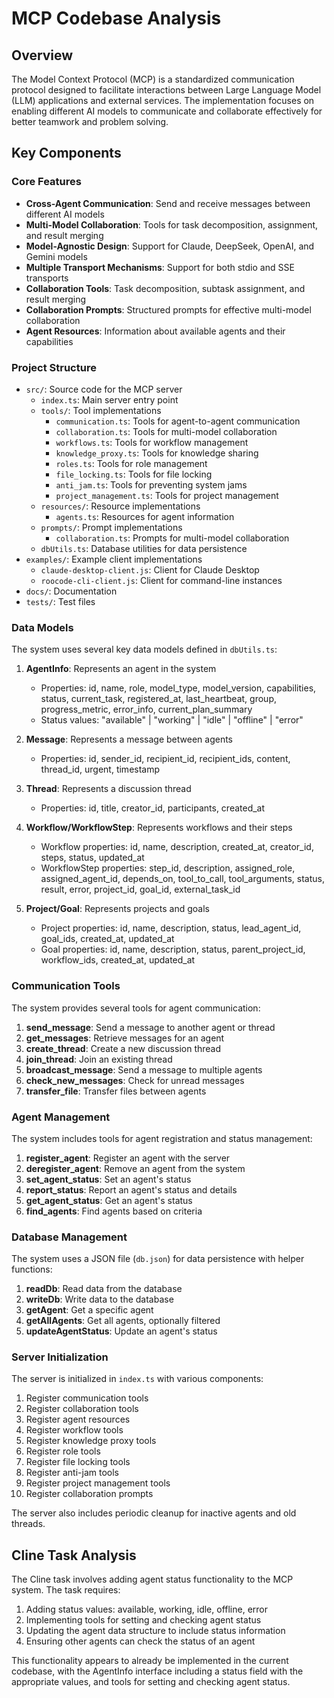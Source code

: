 # MCP Codebase Analysis

## Overview
The Model Context Protocol (MCP) is a standardized communication protocol designed to facilitate interactions between Large Language Model (LLM) applications and external services. The implementation focuses on enabling different AI models to communicate and collaborate effectively for better teamwork and problem solving.

## Key Components

### Core Features
- **Cross-Agent Communication**: Send and receive messages between different AI models
- **Multi-Model Collaboration**: Tools for task decomposition, assignment, and result merging
- **Model-Agnostic Design**: Support for Claude, DeepSeek, OpenAI, and Gemini models
- **Multiple Transport Mechanisms**: Support for both stdio and SSE transports
- **Collaboration Tools**: Task decomposition, subtask assignment, and result merging
- **Collaboration Prompts**: Structured prompts for effective multi-model collaboration
- **Agent Resources**: Information about available agents and their capabilities

### Project Structure
- `src/`: Source code for the MCP server
  - `index.ts`: Main server entry point
  - `tools/`: Tool implementations
    - `communication.ts`: Tools for agent-to-agent communication
    - `collaboration.ts`: Tools for multi-model collaboration
    - `workflows.ts`: Tools for workflow management
    - `knowledge_proxy.ts`: Tools for knowledge sharing
    - `roles.ts`: Tools for role management
    - `file_locking.ts`: Tools for file locking
    - `anti_jam.ts`: Tools for preventing system jams
    - `project_management.ts`: Tools for project management
  - `resources/`: Resource implementations
    - `agents.ts`: Resources for agent information
  - `prompts/`: Prompt implementations
    - `collaboration.ts`: Prompts for multi-model collaboration
  - `dbUtils.ts`: Database utilities for data persistence
- `examples/`: Example client implementations
  - `claude-desktop-client.js`: Client for Claude Desktop
  - `roocode-cli-client.js`: Client for command-line instances
- `docs/`: Documentation
- `tests/`: Test files

### Data Models
The system uses several key data models defined in `dbUtils.ts`:

1. **AgentInfo**: Represents an agent in the system
   - Properties: id, name, role, model_type, model_version, capabilities, status, current_task, registered_at, last_heartbeat, group, progress_metric, error_info, current_plan_summary
   - Status values: "available" | "working" | "idle" | "offline" | "error"

2. **Message**: Represents a message between agents
   - Properties: id, sender_id, recipient_id, recipient_ids, content, thread_id, urgent, timestamp

3. **Thread**: Represents a discussion thread
   - Properties: id, title, creator_id, participants, created_at

4. **Workflow/WorkflowStep**: Represents workflows and their steps
   - Workflow properties: id, name, description, created_at, creator_id, steps, status, updated_at
   - WorkflowStep properties: step_id, description, assigned_role, assigned_agent_id, depends_on, tool_to_call, tool_arguments, status, result, error, project_id, goal_id, external_task_id

5. **Project/Goal**: Represents projects and goals
   - Project properties: id, name, description, status, lead_agent_id, goal_ids, created_at, updated_at
   - Goal properties: id, name, description, status, parent_project_id, workflow_ids, created_at, updated_at

### Communication Tools
The system provides several tools for agent communication:

1. **send_message**: Send a message to another agent or thread
2. **get_messages**: Retrieve messages for an agent
3. **create_thread**: Create a new discussion thread
4. **join_thread**: Join an existing thread
5. **broadcast_message**: Send a message to multiple agents
6. **check_new_messages**: Check for unread messages
7. **transfer_file**: Transfer files between agents

### Agent Management
The system includes tools for agent registration and status management:

1. **register_agent**: Register an agent with the server
2. **deregister_agent**: Remove an agent from the system
3. **set_agent_status**: Set an agent's status
4. **report_status**: Report an agent's status and details
5. **get_agent_status**: Get an agent's status
6. **find_agents**: Find agents based on criteria

### Database Management
The system uses a JSON file (`db.json`) for data persistence with helper functions:

1. **readDb**: Read data from the database
2. **writeDb**: Write data to the database
3. **getAgent**: Get a specific agent
4. **getAllAgents**: Get all agents, optionally filtered
5. **updateAgentStatus**: Update an agent's status

### Server Initialization
The server is initialized in `index.ts` with various components:

1. Register communication tools
2. Register collaboration tools
3. Register agent resources
4. Register workflow tools
5. Register knowledge proxy tools
6. Register role tools
7. Register file locking tools
8. Register anti-jam tools
9. Register project management tools
10. Register collaboration prompts

The server also includes periodic cleanup for inactive agents and old threads.

## Cline Task Analysis
The Cline task involves adding agent status functionality to the MCP system. The task requires:

1. Adding status values: available, working, idle, offline, error
2. Implementing tools for setting and checking agent status
3. Updating the agent data structure to include status information
4. Ensuring other agents can check the status of an agent

This functionality appears to already be implemented in the current codebase, with the AgentInfo interface including a status field with the appropriate values, and tools for setting and checking agent status.
